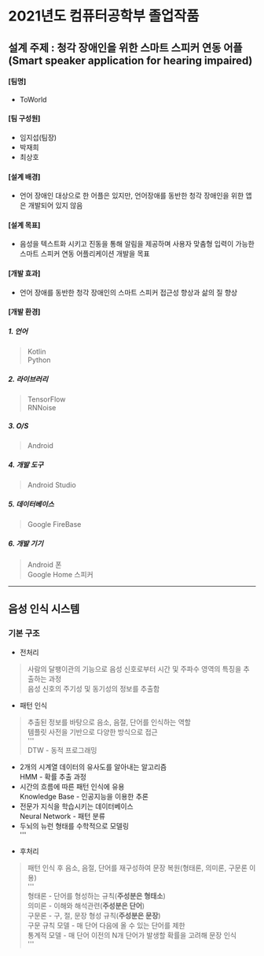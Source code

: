 # 2021년도 컴퓨터공학부 졸업작품
## 설계 주제 : 청각 장애인을 위한 스마트 스피커 연동 어플(Smart speaker application for hearing impaired)
#### [팀명]
  + ToWorld
#### [팀 구성원]
  + 임지섭(팀장)
  + 박재희
  + 최상호
#### [설계 배경]
  + 언어 장애인 대상으로 한 어플은 있지만, 언어장애를 동반한 청각 장애인을 위한 앱은 개발되어 있지 않음
#### [설계 목표]
  + 음성을 텍스트화 시키고 진동을 통해 알림을 제공하며 사용자 맞춤형 입력이 가능한 스마트 스피커 연동 어플리케이션 개발을 목표
#### [개발 효과]
  + 언어 장애를 동반한 청각 장애인의 스마트 스피커 접근성 향상과 삶의 질 향상
#### [개발 환경]
##### 1. 언어
> Kotlin   
> Python
##### 2. 라이브러리
> TensorFlow   
> RNNoise
##### 3. O/S
> Android
##### 4. 개발 도구
> Android Studio
##### 5. 데이터베이스
> Google FireBase
##### 6. 개발 기기
> Android 폰   
> Google Home 스피커
-----------
## 음성 인식 시스템
### 기본 구조
+ 전처리   
> 사람의 달팽이관의 기능으로 음성 신호로부터 시간 및 주파수 영역의 특징을 추출하는 과정   
> 음성 신호의 주기성 및 동기성의 정보를 추출함   
+ 패턴 인식   
> 추출된 정보를 바탕으로 음소, 음절, 단어를 인식하는 역할   
> 템플릿 사전을 기반으로 다양한 방식으로 접근   
'''   
DTW - 동적 프로그래밍   
- 2개의 시계열 데이터의 유사도를 알아내는 알고리즘   
HMM - 확률 추출 과정   
- 시간의 흐름에 따른 패턴 인식에 유용   
Knowledge Base - 인공지능을 이용한 추론   
- 전문가 지식을 학습시키는 데이터베이스   
Neural Network - 패턴 분류   
- 두뇌의 뉴런 형태를 수학적으로 모델링   
'''   
+ 후처리   
> 패턴 인식 후 음소, 음절, 단어를 재구성하여 문장 복원(형태론, 의미론, 구문론 이용)   
'''   
형태론 - 단어를 형성하는 규칙(**주성분은 형태소**)   
의미론 - 이해와 해석관련(**주성분은 단어**)   
구문론 - 구, 절, 문장 형성 규칙(**주성분은 문장**)   
구문 규칙 모델 - 매 단어 다음에 올 수 있는 단어를 제한   
통계적 모델 - 매 단어 이전의 N개 단어가 발생할 확률을 고려해 문장 인식   
'''   
